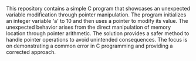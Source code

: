 This repository contains a simple C program that showcases an unexpected variable modification through pointer manipulation. The program initializes an integer variable 'a' to 10 and then uses a pointer to modify its value. The unexpected behavior arises from the direct manipulation of memory location through pointer arithmetic. The solution provides a safer method to handle pointer operations to avoid unintended consequences.  The focus is on demonstrating a common error in C programming and providing a corrected approach. 
